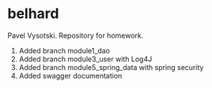 # belhard
Pavel Vysotski.
Repository for homework.
1. Added branch module1_dao
2. Added branch module3_user with Log4J 
3. Added branch module5_spring_data with spring security
4. Added swagger documentation
